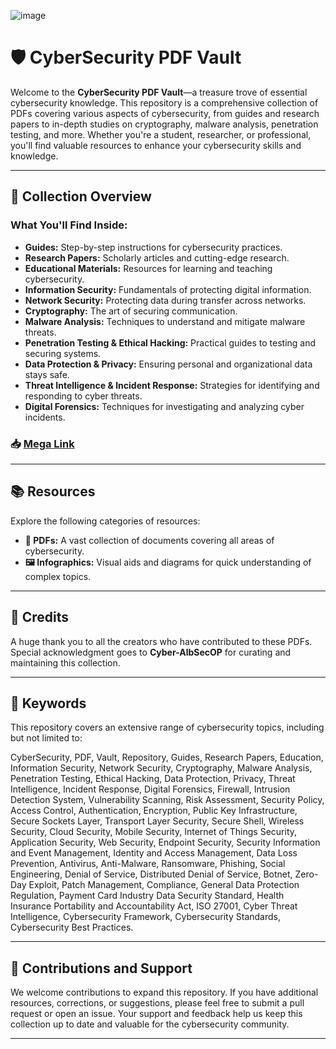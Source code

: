 ![image](https://github.com/CyberAlbSecOP/CyberSecurity_PDF_Vault/assets/145022163/cccc78af-ab56-4e84-a6c5-2890821b012c)

# 🛡️ CyberSecurity PDF Vault

Welcome to the **CyberSecurity PDF Vault**—a treasure trove of essential cybersecurity knowledge. This repository is a comprehensive collection of PDFs covering various aspects of cybersecurity, from guides and research papers to in-depth studies on cryptography, malware analysis, penetration testing, and more. Whether you're a student, researcher, or professional, you'll find valuable resources to enhance your cybersecurity skills and knowledge.

---

## 📂 Collection Overview

### What You'll Find Inside:
- **Guides:** Step-by-step instructions for cybersecurity practices.
- **Research Papers:** Scholarly articles and cutting-edge research.
- **Educational Materials:** Resources for learning and teaching cybersecurity.
- **Information Security:** Fundamentals of protecting digital information.
- **Network Security:** Protecting data during transfer across networks.
- **Cryptography:** The art of securing communication.
- **Malware Analysis:** Techniques to understand and mitigate malware threats.
- **Penetration Testing & Ethical Hacking:** Practical guides to testing and securing systems.
- **Data Protection & Privacy:** Ensuring personal and organizational data stays safe.
- **Threat Intelligence & Incident Response:** Strategies for identifying and responding to cyber threats.
- **Digital Forensics:** Techniques for investigating and analyzing cyber incidents.

### 📥 [Mega Link](#)

---

## 📚 Resources

Explore the following categories of resources:

- **📕 PDFs:** A vast collection of documents covering all areas of cybersecurity.
- **🖼️ Infographics:** Visual aids and diagrams for quick understanding of complex topics.

---

## 🙌 Credits

A huge thank you to all the creators who have contributed to these PDFs. Special acknowledgment goes to **Cyber-AlbSecOP** for curating and maintaining this collection.

---

## 🔑 Keywords

This repository covers an extensive range of cybersecurity topics, including but not limited to:

CyberSecurity, PDF, Vault, Repository, Guides, Research Papers, Education, Information Security, Network Security, Cryptography, Malware Analysis, Penetration Testing, Ethical Hacking, Data Protection, Privacy, Threat Intelligence, Incident Response, Digital Forensics, Firewall, Intrusion Detection System, Vulnerability Scanning, Risk Assessment, Security Policy, Access Control, Authentication, Encryption, Public Key Infrastructure, Secure Sockets Layer, Transport Layer Security, Secure Shell, Wireless Security, Cloud Security, Mobile Security, Internet of Things Security, Application Security, Web Security, Endpoint Security, Security Information and Event Management, Identity and Access Management, Data Loss Prevention, Antivirus, Anti-Malware, Ransomware, Phishing, Social Engineering, Denial of Service, Distributed Denial of Service, Botnet, Zero-Day Exploit, Patch Management, Compliance, General Data Protection Regulation, Payment Card Industry Data Security Standard, Health Insurance Portability and Accountability Act, ISO 27001, Cyber Threat Intelligence, Cybersecurity Framework, Cybersecurity Standards, Cybersecurity Best Practices.

---

## 📢 Contributions and Support

We welcome contributions to expand this repository. If you have additional resources, corrections, or suggestions, please feel free to submit a pull request or open an issue. Your support and feedback help us keep this collection up to date and valuable for the cybersecurity community.

---


